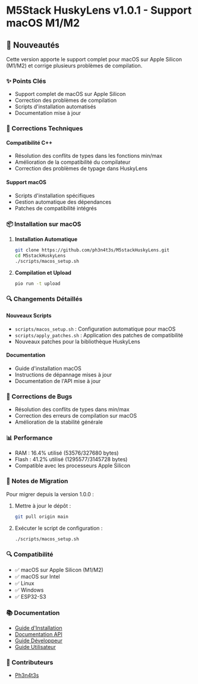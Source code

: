 # M5Stack HuskyLens v1.0.1 - Support macOS M1/M2

## 🎉 Nouveautés

Cette version apporte le support complet pour macOS sur Apple Silicon (M1/M2) et corrige plusieurs problèmes de compilation.

### ✨ Points Clés

- Support complet de macOS sur Apple Silicon
- Correction des problèmes de compilation
- Scripts d'installation automatisés
- Documentation mise à jour

### 🔧 Corrections Techniques

#### Compatibilité C++
- Résolution des conflits de types dans les fonctions min/max
- Amélioration de la compatibilité du compilateur
- Correction des problèmes de typage dans HuskyLens

#### Support macOS
- Scripts d'installation spécifiques
- Gestion automatique des dépendances
- Patches de compatibilité intégrés

### 📦 Installation sur macOS

1. **Installation Automatique**
   ```bash
   git clone https://github.com/ph3n4t3s/M5stackHuskyLens.git
   cd M5stackHuskyLens
   ./scripts/macos_setup.sh
   ```

2. **Compilation et Upload**
   ```bash
   pio run -t upload
   ```

### 🔍 Changements Détaillés

#### Nouveaux Scripts
- `scripts/macos_setup.sh` : Configuration automatique pour macOS
- `scripts/apply_patches.sh` : Application des patches de compatibilité
- Nouveaux patches pour la bibliothèque HuskyLens

#### Documentation
- Guide d'installation macOS
- Instructions de dépannage mises à jour
- Documentation de l'API mise à jour

### 🐛 Corrections de Bugs
- Résolution des conflits de types dans min/max
- Correction des erreurs de compilation sur macOS
- Amélioration de la stabilité générale

### 📊 Performance
- RAM : 16.4% utilisé (53576/327680 bytes)
- Flash : 41.2% utilisé (1295577/3145728 bytes)
- Compatible avec les processeurs Apple Silicon

### 📝 Notes de Migration

Pour migrer depuis la version 1.0.0 :

1. Mettre à jour le dépôt :
   ```bash
   git pull origin main
   ```

2. Exécuter le script de configuration :
   ```bash
   ./scripts/macos_setup.sh
   ```

### 🔍 Compatibilité

- ✅ macOS sur Apple Silicon (M1/M2)
- ✅ macOS sur Intel
- ✅ Linux
- ✅ Windows
- ✅ ESP32-S3

### 📚 Documentation

- [Guide d'Installation](docs/INSTALL.md)
- [Documentation API](docs/API.md)
- [Guide Développeur](docs/DEVELOPER.md)
- [Guide Utilisateur](docs/USER.md)

### 👥 Contributeurs

- [Ph3n4t3s](https://github.com/ph3n4t3s)
